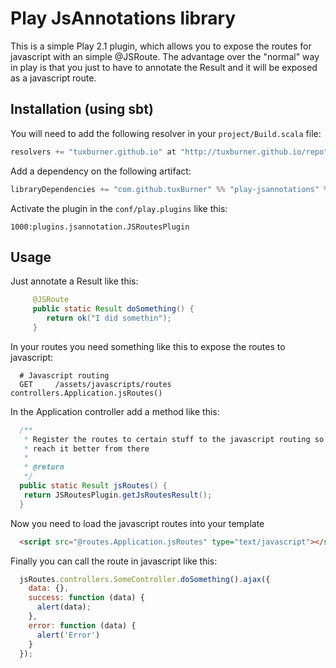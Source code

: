 # Play JsAnnotations library

This is a simple Play 2.1 plugin, which allows you to expose the routes for javascript with an simple @JSRoute.
The advantage over the "normal" way in play is that you just to have to annotate the Result and it will be exposed as a javascript route.

## Installation (using sbt)

You will need to add the following resolver in your `project/Build.scala` file:

```scala
resolvers += "tuxburner.github.io" at "http://tuxburner.github.io/repo"
```

Add a dependency on the following artifact:

```scala
libraryDependencies += "com.github.tuxBurner" %% "play-jsannotations" % "1.2.1"
```

Activate the plugin in the `conf/play.plugins` like this:

```
1000:plugins.jsannotation.JSRoutesPlugin
```


## Usage

Just annotate a Result like this:

```java
     @JSRoute
     public static Result doSomething() {
        return ok("I did somethin");
     }
```

In your routes you need something like this to expose the routes to javascript:

```
  # Javascript routing
  GET     /assets/javascripts/routes   controllers.Application.jsRoutes()
```

In the Application controller add a method like this:
```java
  /**
   * Register the routes to certain stuff to the javascript routing so we can
   * reach it better from there
   *
   * @return
   */
  public static Result jsRoutes() {
   return JSRoutesPlugin.getJsRoutesResult();
  }
```

Now you need to load the javascript routes into your  template

```html
  <script src="@routes.Application.jsRoutes" type="text/javascript"></script>
```

Finally you can call the route in javascript like this:

```javascript
  jsRoutes.controllers.SomeController.doSomething().ajax({
    data: {},
    success: function (data) {
      alert(data);
    },
    error: function (data) {
      alert('Error')
    }
  });
```
